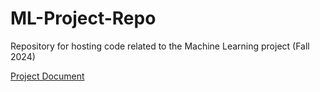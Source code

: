 # ML-Project-Repo
Repository for hosting code related to the Machine Learning project (Fall 2024)

[Project Document](https://docs.google.com/document/d/1H6OUVebQfyA8vTxenFzHXFkxN1BuTX3Dxk14apgoWJg/edit?tab=t.0)